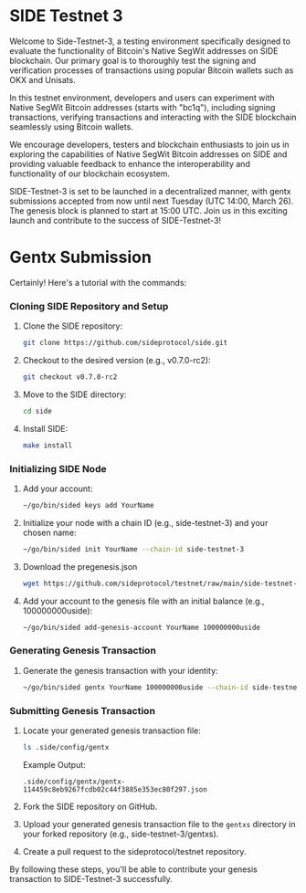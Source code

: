 # SIDE Testnet 3

Welcome to Side-Testnet-3, a testing environment specifically designed to evaluate the functionality of Bitcoin's Native SegWit addresses on SIDE blockchain. Our primary goal is to thoroughly test the signing and verification processes of transactions using popular Bitcoin wallets such as OKX and Unisats.

In this testnet environment, developers and users can experiment with Native SegWit Bitcoin addresses (starts with "bc1q"), including signing transactions, verifying transactions and interacting with the SIDE blockchain seamlessly using Bitcoin wallets.

We encourage developers, testers and blockchain enthusiasts to join us in exploring the capabilities of Native SegWit Bitcoin addresses on SIDE and providing valuable feedback to enhance the interoperability and functionality of our blockchain ecosystem.

SIDE-Testnet-3 is set to be launched in a decentralized manner, with gentx submissions accepted from now until next Tuesday (UTC 14:00, March 26). The genesis block is planned to start at 15:00 UTC. Join us in this exciting launch and contribute to the success of SIDE-Testnet-3!

# Gentx Submission

Certainly! Here's a tutorial with the commands:

### Cloning SIDE Repository and Setup
1. Clone the SIDE repository:
   ```sh
   git clone https://github.com/sideprotocol/side.git
   ```

2. Checkout to the desired version (e.g., v0.7.0-rc2):
   ```sh
   git checkout v0.7.0-rc2
   ```

3. Move to the SIDE directory:
   ```sh
   cd side
   ```

4. Install SIDE:
   ```sh
   make install
   ```

### Initializing SIDE Node
1. Add your account:
   ```sh
   ~/go/bin/sided keys add YourName
   ```

2. Initialize your node with a chain ID (e.g., side-testnet-3) and your chosen name:
   ```sh
   ~/go/bin/sided init YourName --chain-id side-testnet-3
   ```

3. Download the pregenesis.json
   ```sh
   wget https://github.com/sideprotocol/testnet/raw/main/side-testnet-3/pregenesis.json -O ~/.side/config/genesis.json
   ```
4. Add your account to the genesis file with an initial balance (e.g., 100000000uside):
   ```sh
   ~/go/bin/sided add-genesis-account YourName 100000000uside
   ```

### Generating Genesis Transaction
1. Generate the genesis transaction with your identity:
   ```sh
   ~/go/bin/sided gentx YourName 100000000uside --chain-id side-testnet-3 --identity "xxxxx"
   ```

### Submitting Genesis Transaction
1. Locate your generated genesis transaction file:
   ```sh
   ls .side/config/gentx
   ```

   Example Output:
   ```
   .side/config/gentx/gentx-114459c8eb9267fcdb02c44f3885e353ec80f297.json
   ```

2. Fork the SIDE repository on GitHub.

3. Upload your generated genesis transaction file to the `gentxs` directory in your forked repository (e.g., side-testnet-3/gentxs).

4. Create a pull request to the sideprotocol/testnet repository.

By following these steps, you'll be able to contribute your genesis transaction to SIDE-Testnet-3 successfully.
